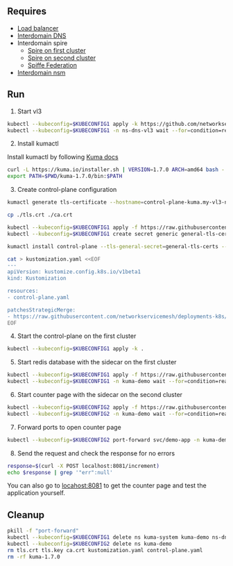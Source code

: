## Requires

- [Load balancer](../loadbalancer)
- [Interdomain DNS](../dns)
- Interdomain spire
    - [Spire on first cluster](../../spire/cluster1)
    - [Spire on second cluster](../../spire/cluster2)
    - [Spiffe Federation](../spiffe_federation)
- [Interdomain nsm](../nsm)

## Run
1. Start vl3
```bash
kubectl --kubeconfig=$KUBECONFIG1 apply -k https://github.com/networkservicemesh/deployments-k8s/examples/interdomain/nsm_kuma_universal_vl3/vl3-dns?ref=122289395cb23141604dba87d29665af3ef4d459
kubectl --kubeconfig=$KUBECONFIG1 -n ns-dns-vl3 wait --for=condition=ready --timeout=5m pod -l app=vl3-ipam
```

2. Install kumactl

Install kumactl by following [Kuma docs](https://kuma.io/docs/1.7.x/installation/kubernetes/)
```bash
curl -L https://kuma.io/installer.sh | VERSION=1.7.0 ARCH=amd64 bash -
export PATH=$PWD/kuma-1.7.0/bin:$PATH
```

3. Create control-plane configuration
```bash
kumactl generate tls-certificate --hostname=control-plane-kuma.my-vl3-network --hostname=kuma-control-plane.kuma-system.svc --type=server --key-file=./tls.key --cert-file=./tls.crt
```
```bash
cp ./tls.crt ./ca.crt
```
```bash
kubectl --kubeconfig=$KUBECONFIG1 apply -f https://raw.githubusercontent.com/networkservicemesh/deployments-k8s/122289395cb23141604dba87d29665af3ef4d459/examples/interdomain/nsm_kuma_universal_vl3/namespace.yaml
kubectl --kubeconfig=$KUBECONFIG1 create secret generic general-tls-certs --namespace=kuma-system --from-file=./tls.key --from-file=./tls.crt --from-file=./ca.crt
```
```bash
kumactl install control-plane --tls-general-secret=general-tls-certs --tls-general-ca-bundle=$(cat ./ca.crt | base64) > control-plane.yaml
```
```bash
cat > kustomization.yaml <<EOF
---
apiVersion: kustomize.config.k8s.io/v1beta1
kind: Kustomization

resources:
- control-plane.yaml

patchesStrategicMerge:
- https://raw.githubusercontent.com/networkservicemesh/deployments-k8s/122289395cb23141604dba87d29665af3ef4d459/examples/interdomain/nsm_kuma_universal_vl3/patch-control-plane.yaml
EOF
```

4. Start the control-plane on the first cluster
```bash
kubectl --kubeconfig=$KUBECONFIG1 apply -k .
```

5. Start redis database with the sidecar on the first cluster
```bash
kubectl --kubeconfig=$KUBECONFIG1 apply -f https://raw.githubusercontent.com/networkservicemesh/deployments-k8s/122289395cb23141604dba87d29665af3ef4d459/examples/interdomain/nsm_kuma_universal_vl3/demo-redis.yaml
kubectl --kubeconfig=$KUBECONFIG1 -n kuma-demo wait --for=condition=ready --timeout=5m pod -l app=redis
```

6. Start counter page with the sidecar on the second cluster
```bash
kubectl --kubeconfig=$KUBECONFIG2 apply -f https://raw.githubusercontent.com/networkservicemesh/deployments-k8s/122289395cb23141604dba87d29665af3ef4d459/examples/interdomain/nsm_kuma_universal_vl3/demo-app.yaml
kubectl --kubeconfig=$KUBECONFIG2 -n kuma-demo wait --for=condition=ready --timeout=5m pod -l app=demo-app
```

7. Forward ports to open counter page
```bash
kubectl --kubeconfig=$KUBECONFIG2 port-forward svc/demo-app -n kuma-demo 8081:5000 &
```

8. Send the request and check the response for no errors
```bash
response=$(curl -X POST localhost:8081/increment)
echo $response | grep '"err":null'
```

You can also go to [locahost:8081](https://localhost:8081) to get the counter page and test the application yourself.

## Cleanup
```bash
pkill -f "port-forward"
kubectl --kubeconfig=$KUBECONFIG1 delete ns kuma-system kuma-demo ns-dns-vl3
kubectl --kubeconfig=$KUBECONFIG2 delete ns kuma-demo
rm tls.crt tls.key ca.crt kustomization.yaml control-plane.yaml
rm -rf kuma-1.7.0
```
